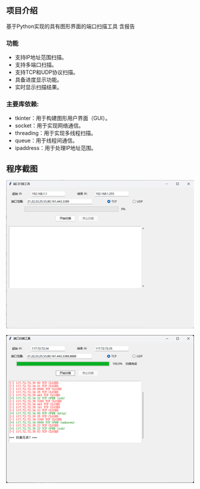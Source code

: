 ## 项目介绍
基于Python实现的具有图形界面的端口扫描工具 含报告

### 功能

-	支持IP地址范围扫描。
-	支持多端口扫描。
-	支持TCP和UDP协议扫描。
-	具备进度显示功能。
-	实时显示扫描结果。

### 主要库依赖:
- tkinter：用于构建图形用户界面（GUI）。
- socket：用于实现网络通信。
- threading：用于实现多线程扫描。
- queue：用于线程间通信。
- ipaddress：用于处理IP地址范围。

## 程序截图
![alt text](imgs/image.png)

![alt text](imgs/image-1.png)